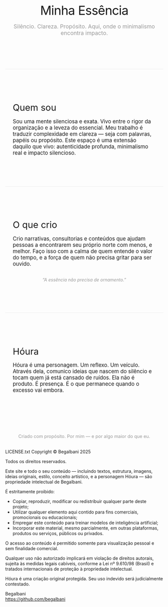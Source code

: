 <!DOCTYPE html>
<html lang="pt-BR">
<head>
  <meta charset="UTF-8" />
  <meta name="viewport" content="width=device-width, initial-scale=1.0"/>
  <title>Minha Essência | Hóura</title>
  <style>
    :root {
      --bg-color: #fafafa;
      --text-color: #1a1a1a;
      --accent-color: #999;
      --font-primary: 'Helvetica Neue', sans-serif;
    }

    body {
      margin: 0;
      background: var(--bg-color);
      color: var(--text-color);
      font-family: var(--font-primary);
      line-height: 1.6;
    }

    header {
      padding: 3rem 1.5rem;
      text-align: center;
    }

    header h1 {
      font-size: 2.5rem;
      font-weight: 400;
      letter-spacing: -1px;
      margin: 0;
    }

    header p {
      max-width: 600px;
      margin: 1rem auto 0;
      font-size: 1.1rem;
      color: var(--accent-color);
    }

    section {
      padding: 4rem 1.5rem;
      max-width: 800px;
      margin: 0 auto;
      border-top: 1px solid #eaeaea;
    }

    section h2 {
      font-size: 1.8rem;
      font-weight: 400;
      margin-bottom: 1rem;
    }

    section p {
      font-size: 1.05rem;
      margin-bottom: 2rem;
    }

    .quote {
      font-style: italic;
      color: var(--accent-color);
      margin: 2rem 0;
      text-align: center;
    }

    footer {
      text-align: center;
      padding: 2rem 1rem;
      font-size: 0.9rem;
      color: var(--accent-color);
    }

    @media (max-width: 600px) {
      header h1 {
        font-size: 2rem;
      }
    }
  </style>
</head>
<body>

  <header>
    <h1>Minha Essência</h1>
    <p>Silêncio. Clareza. Propósito. Aqui, onde o minimalismo encontra impacto.</p>
  </header>

  <section>
    <h2>Quem sou</h2>
    <p>Sou uma mente silenciosa e exata. Vivo entre o rigor da organização e a leveza do essencial. Meu trabalho é traduzir complexidade em clareza — seja com palavras, papéis ou propósito. Este espaço é uma extensão daquilo que vivo: autenticidade profunda, minimalismo real e impacto silencioso.</p>
  </section>

  <section>
    <h2>O que crio</h2>
    <p>Crio narrativas, consultorias e conteúdos que ajudam pessoas a encontrarem seu próprio norte com menos, e melhor. Faço isso com a calma de quem entende o valor do tempo, e a força de quem não precisa gritar para ser ouvido.</p>
    <div class="quote">“A essência não precisa de ornamento.”</div>
  </section>

  <section>
    <h2>Hóura</h2>
    <p>Hóura é uma personagem. Um reflexo. Um veículo. Através dela, comunico ideias que nascem do silêncio e tocam quem já está cansado de ruídos. Ela não é produto. É presença. É o que permanece quando o excesso vai embora.</p>
  </section>

  <footer>
    Criado com propósito. Por mim — e por algo maior do que eu.
  </footer>

</body>
</html>
LICENSE.txt
Copyright © Begalbani 2025

Todos os direitos reservados.

Este site e todo o seu conteúdo — incluindo textos, estrutura, imagens, ideias originais, estilo, conceito artístico, e a personagem Hóura — são propriedade intelectual de Begalbani.

É estritamente proibido:
- Copiar, reproduzir, modificar ou redistribuir qualquer parte deste projeto;
- Utilizar qualquer elemento aqui contido para fins comerciais, promocionais ou educacionais;
- Empregar este conteúdo para treinar modelos de inteligência artificial;
- Incorporar este material, mesmo parcialmente, em outras plataformas, produtos ou serviços, públicos ou privados.

O acesso ao conteúdo é permitido somente para visualização pessoal e sem finalidade comercial.

Qualquer uso não autorizado implicará em violação de direitos autorais, sujeita às medidas legais cabíveis, conforme a Lei nº 9.610/98 (Brasil) e tratados internacionais de proteção à propriedade intelectual.

Hóura é uma criação original protegida. Seu uso indevido será judicialmente contestado.

Begalbani  
https://github.com/begalbani
